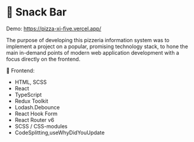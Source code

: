# 🍕 Snack Bar

Demo: https://pizza-xi-five.vercel.app/

The purpose of developing this pizzeria information system was to implement a project on a popular, promising technology stack, to hone the main in-demand points of modern web application development with a focus directly on the frontend.

🌝 Frontend:

- HTML, SCSS
- React
- TypeScript
- Redux Toolkit
- Lodash.Debounce
- React Hook Form 
- React Router v6
- SCSS / CSS-modules
- CodeSplitting,useWhyDidYouUpdate

